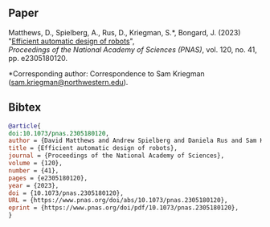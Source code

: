 ## Paper


Matthews, D., Spielberg, A., Rus, D., Kriegman, S.\*, Bongard, J. (2023)  <br>
"[Efficient automatic design of robots](https://www.pnas.org/doi/epdf/10.1073/pnas.2305180120)",  <br>
_Proceedings of the National Academy of Sciences (PNAS)_, vol. 120, no. 41, pp. e2305180120. <br>

\*Corresponding author: Correspondence to Sam Kriegman ([sam.kriegman@northwestern.edu](sam.kriegman@northwestern.edu)).<br>


## Bibtex
```Bibtex
@article{
doi:10.1073/pnas.2305180120,
author = {David Matthews and Andrew Spielberg and Daniela Rus and Sam Kriegman and Josh Bongard},
title = {Efficient automatic design of robots},
journal = {Proceedings of the National Academy of Sciences},
volume = {120},
number = {41},
pages = {e2305180120},
year = {2023},
doi = {10.1073/pnas.2305180120},
URL = {https://www.pnas.org/doi/abs/10.1073/pnas.2305180120},
eprint = {https://www.pnas.org/doi/pdf/10.1073/pnas.2305180120},
}
```
